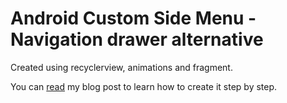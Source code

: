 # Android Custom Side Menu - Navigation drawer alternative

Created using recyclerview, animations and fragment.

You can [read](https://hasancobanoglu.tech/android-custom-side-menu-2-navigation-drawer-alternative-greater-using-fragment) my
blog post to learn how to create it step by step.